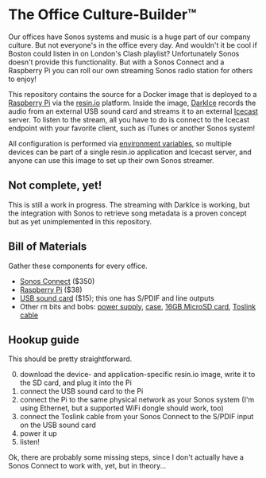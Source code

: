 # The Office Culture-Builder™

Our offices have Sonos systems and music is a huge part of our company culture.  But not everyone's in the office every day.  And wouldn't it be cool if Boston could listen in on London's Clash playlist?  Unfortunately Sonos doesn't provide this functionality.  But with a Sonos Connect and a Raspberry Pi you can roll our own streaming Sonos radio station for others to enjoy!

This repository contains the source for a Docker image that is deployed to a [Raspberry Pi](https://www.raspberrypi.org) via the [resin.io](https://resin.io) platform.  Inside the image, [DarkIce](http://darkice.org) records the audio from an external USB sound card and streams it to an external [Icecast](http://www.icecast.org) server.  To listen to the stream, all you have to do is connect to the Icecast endpoint with your favorite client, such as iTunes or another Sonos system!

All configuration is performed via [environment variables](http://docs.resin.io/#/pages/management/env-vars.md), so multiple devices can be part of a single resin.io application and Icecast server, and anyone can use this image to set up their own Sonos streamer.

## Not complete, yet!

This is still a work in progress.  The streaming with DarkIce is working, but the integration with Sonos to retrieve song metadata is a proven concept but as yet unimplemented in this repository.

## Bill of Materials

Gather these components for every office.

* [Sonos Connect](http://www.sonos.com/shop/connect) ($350)
* [Raspberry Pi](https://www.amazon.com/gp/product/B00T2U7R7I/ref=od_aui_detailpages00?ie=UTF8&psc=1) ($38)
* [USB sound card](https://www.amazon.com/gp/product/B00Q4WQ7XW/ref=od_aui_detailpages00?ie=UTF8&psc=1) ($15); this one has S/PDIF and line outputs
* Other rπ bits and bobs: [power supply](https://www.amazon.com/gp/product/B00MARDJZ4/ref=od_aui_detailpages00?ie=UTF8&psc=1), [case](https://www.amazon.com/gp/product/B00ONOKPHC/ref=od_aui_detailpages00?ie=UTF8&psc=1), [16GB MicroSD card](https://www.amazon.com/gp/product/B00DYQYLQQ/ref=od_aui_detailpages00?ie=UTF8&psc=1), [Toslink cable](https://www.amazon.com/AmazonBasics-Digital-Optical-Audio-Toslink/dp/B00NH11H38/ref=sr_1_3?ie=UTF8&qid=1450107959&sr=8-3&keywords=toslink+cable)

## Hookup guide

This should be pretty straightforward.

0. download the device- and application-specific resin.io image, write it to the SD card, and plug it into the Pi
1. connect the USB sound card to the Pi
2. connect the Pi to the same physical network as your Sonos system (I'm using Ethernet, but a supported WiFi dongle should work, too)
3. connect the Toslink cable from your Sonos Connect to the S/PDIF input on the USB sound card
4. power it up
5. listen!

Ok, there are probably some missing steps, since I don't actually have a Sonos Connect to work with, yet, but in theory…

